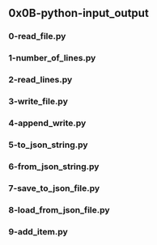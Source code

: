 ## 0x0B-python-input_output
### 0-read_file.py
### 1-number_of_lines.py
### 2-read_lines.py
### 3-write_file.py
### 4-append_write.py
### 5-to_json_string.py
### 6-from_json_string.py
### 7-save_to_json_file.py
### 8-load_from_json_file.py
### 9-add_item.py
